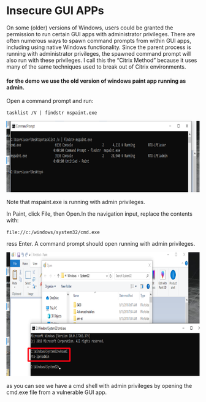 # Insecure GUI APPs

On some (older) versions of Windows, users could be granted the permission to run certain GUI apps with administrator privileges. There are often numerous ways to spawn command prompts from within GUI apps, including using native Windows functionality. Since the parent process is running with administrator privileges, the spawned command prompt will also run with these privileges. I call this the “Citrix Method” because it uses many of the same techniques used to break out of Citrix environments.

#### for the demo we use the old version of windows paint app running as admin.

Open a command prompt and run:

```
tasklist /V | findstr mspaint.exe
```

![](<../../../.gitbook/assets/image (164).png>)

Note that mspaint.exe is running with admin privileges.

In Paint, click File, then Open.In the navigation input, replace the contents with:

```
file://c:/windows/system32/cmd.exe
```

ress Enter. A command prompt should open running with admin privileges.

![](<../../../.gitbook/assets/image (166) (1).png>)

as you can see we have a cmd shell with admin privileges by opening the cmd.exe file from a vulnerable GUI app.
